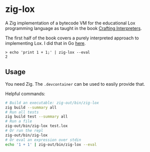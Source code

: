 # zig-lox
A Zig implementation of a bytecode VM for the educational Lox programming language as taught in the book [Crafting Interpreters](https://craftinginterpreters.com).

The first half of the book covers a purely interpreted approach to implementing Lox. I did that in Go [here](https://github.com/braheezy/gravlax).

```console
> echo 'print 1 + 1;' | zig-lox --eval
2
```

## Usage
You need Zig. The `.devcontainer` can be used to easily provide that.

Helpful commands:

```bash
# Build an executable: zig-out/bin/zig-lox
zig build --summary all
# Run all tests
zig build test --summary all
# Run a file
zig-out/bin/zig-lox test.lox
# Or run the repl
zig-out/bin/zig-lox
# Or eval an expression over stdin
echo '1 + 1' | zig-out/bin/zig-lox --eval
```
